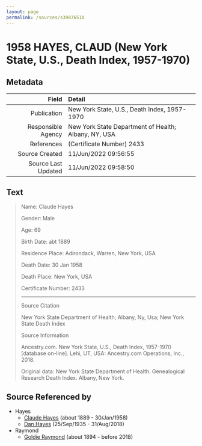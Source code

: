 ```yaml
---
layout: page
permalink: /sources/s39876510
---
```


# 1958 HAYES, CLAUD (New York State, U.S., Death Index, 1957-1970)

## Metadata

Field | Detail
---:|:---
Publication | New York State, U.S., Death Index, 1957-1970
Responsible Agency | New York State Department of Health; Albany, NY, USA
References | (Certificate Number) 2433
Source Created | 11/Jun/2022 09:56:55
Source Last Updated | 11/Jun/2022 09:58:50

## Text

> Name: Claude Hayes
>
> Gender: Male
>
> Age: 69
>
> Birth Date: abt 1889
>
> Residence Place: Adirondack, Warren, New York, USA
>
> Death Date: 30 Jan 1958
>
> Death Place: New York, USA
>
> Certificate Number: 2433
>
> ---
>
> Source Citation
>
> New York State Department of Health; Albany, Ny, Usa; New York State Death Index
>
> Source Information
>
> Ancestry.com. New York State, U.S., Death Index, 1957-1970 [database on-line]. Lehi, UT, USA: Ancestry.com Operations, Inc., 2018.
>
> Original data: New York State Department of Health. Genealogical Research Death Index. Albany, New York.
>

## Source Referenced by

* Hayes
  * [Claude Hayes](../people/@99088640@-claude-hayes-b1889-d1958-1-30.md) (about 1889 - 30/Jan/1958)
  * [Dan Hayes](../people/@76918782@-dan-hayes-b1935-9-25-d2018-8-31.md) (25/Sep/1935 - 31/Aug/2018)
* Raymond
  * [Goldie Raymond](../people/@2876469@-goldie-raymond-b1894-d2018.md) (about 1894 - before 2018)

